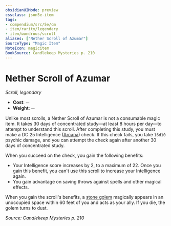 ```yaml
---
obsidianUIMode: preview
cssclass: json5e-item
tags:
- compendium/src/5e/cm
- item/rarity/legendary
- item/wondrous/scroll
aliases: ["Nether Scroll of Azumar"]
SourceType: "Magic Item"
NoteIcon: magicitem
BookSource: Candlekeep Mysteries p. 210
---
```

# Nether Scroll of Azumar
*Scroll, legendary*  

- **Cost**: ⏤
- **Weight**: ⏤

Unlike most scrolls, a Nether Scroll of Azumar is not a consumable magic item. It takes 30 days of concentrated study—at least 8 hours per day—to attempt to understand this scroll. After completing this study, you must make a DC 25 Intelligence ([Arcana](/2-Mechanics/CLI/rules/skills.md#Arcana)) check. If this check fails, you take `16d10` psychic damage, and you can attempt the check again after another 30 days of concentrated study.

When you succeed on the check, you gain the following benefits:

- Your Intelligence score increases by 2, to a maximum of 22. Once you gain this benefit, you can't use this scroll to increase your Intelligence again.  
- You gain advantage on saving throws against spells and other magical effects.  

When you gain the scroll's benefits, a [stone golem](/2-Mechanics/CLI/bestiary/construct/stone-golem.md) magically appears in an unoccupied space within 60 feet of you and acts as your ally. If you die, the golem turns to dust.

*Source: Candlekeep Mysteries p. 210*